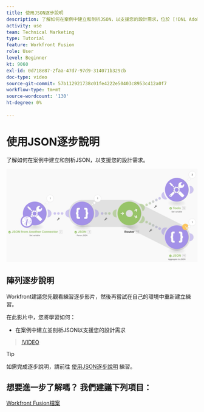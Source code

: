 ```yaml
---
title: 使用JSON逐步說明
description: 了解如何在案例中建立和剖析JSON，以支援您的設計需求，位於 [!DNL Adobe Workfront Fusion].
activity: use
team: Technical Marketing
type: Tutorial
feature: Workfront Fusion
role: User
level: Beginner
kt: 9060
exl-id: 0d718e87-2faa-47d7-97d9-314071b329cb
doc-type: video
source-git-commit: 57b112921738c01fe4222e50403c8953c412a0f7
workflow-type: tm+mt
source-wordcount: '130'
ht-degree: 0%

---
```


# 使用JSON逐步說明

了解如何在案例中建立和剖析JSON，以支援您的設計需求。

![融合場景的影像](assets/final-functional-bits-and-bobs-2.png)

## 陣列逐步說明

Workfront建議您先觀看練習逐步影片，然後再嘗試在自己的環境中重新建立練習。

在此影片中，您將學習如何：

* 在案例中建立並剖析JSON以支援您的設計需求

>[!VIDEO](https://video.tv.adobe.com/v/335301/?quality=12&learn=on)

>[!TIP]
>
>如需完成逐步說明，請前往 [使用JSON逐步說明](https://experienceleague.adobe.com/docs/workfront-learn/tutorials-workfront/fusion/exercises/working-with-json.html?lang=en) 練習。


## 想要進一步了解嗎？ 我們建議下列項目：

[Workfront Fusion檔案](https://experienceleague.adobe.com/docs/workfront/using/adobe-workfront-fusion/workfront-fusion-2.html?lang=en)

